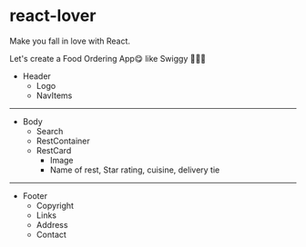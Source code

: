 # react-lover
Make you fall in love with React.

Let's create a Food Ordering App😋 like Swiggy 🚀🚀🚀

* Header
  - Logo
  - NavItems
-----------------------------
* Body
  - Search
  - RestContainer
  * RestCard
     - Image
     - Name of rest, Star rating, cuisine, delivery tie 
-----------------------------  
* Footer
  - Copyright
  - Links
  - Address
  - Contact
